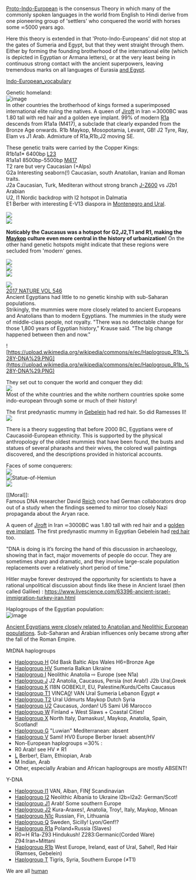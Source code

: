 [Proto-Indo-European](https://en.wikipedia.org/wiki/Proto-Indo-European_language) is the consensus Theory in which many of the commonly spoken languages in the world from English to Hindi derive from one pioneering group of 'settlers' who conquered the world with horses some ⋍5000 years ago.  

Here this theory is extended in that 'Proto-Indo-Europeans' did not stop at the gates of Sumeria and Egypt, but that they went straight through them. Either by forming the founding brotherhood of the international elite (which is depicted in Egyptian or Armana letters), or at the very least being in continuous strong contact with the ancient superpowers, leaving tremendous marks on all languages of Eurasia [and Egypt](Highlights).  

[Indo-European_vocabulary](https://en.wikipedia.org/wiki/Indo-European_vocabulary)  

Genetic homeland:  
![image](https://user-images.githubusercontent.com/516118/34798436-5a1743aa-f65c-11e7-94a8-0f7ecaf3addf.png)  
In other countries the brotherhood of kings formed a superimposed international elite ruling the natives. A queen of [Jiroft](https://en.wikipedia.org/wiki/Jiroft_culture) in Iran ⋍3000BC was 1.80 tall with red hair and a golden eye implant. 99% of modern [R1a](https://www.eupedia.com/europe/Haplogroup_R1a_Y-DNA.shtml) descends from R1a1a (M417), a subclade that clearly expanded from the Bronze Age onwards. R1b Maykop, Mosopotamia, Levant, GB! J2 Tyre, Ray, Elam vs J1 Arab. Admixture of R1a,R1b,J2 moving SE.  

These genetic traits were carried by the Copper Kings:  
R1b1a1* 6400bp [L23](https://www.yfull.com/tree/R-L23/)  
R1a1a1 8500bp-5500bp [M417](https://www.yfull.com/tree/R-M417/)  
T2 rare but very Caucasian (+Alps)  
G2a Interesting seaborn(!) Caucasian, south Anatolian, Iranian and Roman traits.  
J2a Caucasian, Turk, Mediteran without strong branch [J-Z600](https://www.yfull.com/tree/J-Z600/) vs J2b1 Arabian  
U2, I1 Nordic backdrop with I2 hotspot in Dalmatia  
E1 Berber with interesting E-V13 diaspora in [Montenegro and Ural](https://www.eupedia.com/europe/Haplogroup_E1b1b_Y-DNA.shtml).  

![](https://user-images.githubusercontent.com/516118/36258177-0cf816e8-125a-11e8-89e9-83f7241fc67c.png)  
![](https://cache.eupedia.com/images/content/Haplogroup_R1b_World.png)  

**Noticably the Caucasus was a hotspot for G2,J2,T1 and R1, making the [Maykop](Maykop) culture even more central in the history of urbanization!**  On the other hand genetic hotspots might indicate that these regions were secluded from 'modern' genes.  

![](https://cache.eupedia.com/images/content/Haplogroup_G2a.gif)  
![](https://cache.eupedia.com/images/content/Haplogroup_J2.gif)  
![](http://www.haplogruplar.com/wp-content/uploads/2015/07/J2-Y-DNA-Haplogroup-Map-J2-M172-Map-J2-Haplogrubu-Haritasi-v3.png)  

![](https://upload.wikimedia.org/wikipedia/commons/thumb/3/37/Frequency_maps_based_on_HVS-I_data_for_haplogroups_T.png/440px-Frequency_maps_based_on_HVS-I_data_for_haplogroups_T.png)  
[2017 NATURE VOL 546](https://www.nature.com/polopoly_fs/1.22069/menu/main/topColumns/topLeftColumn/pdf/546017a.pdf)  
Ancient Egyptians had little to no genetic kinship with sub-Saharan populations.  
Strikingly, the mummies were more closely related to ancient Europeans and Anatolians than to modern Egyptians. The mummies in the study were of middle-class people, not royalty. "There was no detectable change for those 1,800 years of Egyptian history," Krause said. "The big change happened between then and now."  

![https://upload.wikimedia.org/wikipedia/commons/e/ec/Haplogroup_R1b_%28Y-DNA%29.PNG](https://upload.wikimedia.org/wikipedia/commons/e/ec/Haplogroup_R1b_%28Y-DNA%29.PNG)  

They set out to conquer the world and conquer they did:  
![](https://upload.wikimedia.org/wikipedia/commons/8/80/Indo-European-speaking_world.png)  
Most of the white countries and the white northern countries spoke some indo-european through some or much of their history!  

The first predynastic mummy in [Gebelein](https://en.wikipedia.org/wiki/Gebelein_predynastic_mummies) had red hair. So did Ramesses II!  
![](https://www.beyondsciencetv.com/wp-content/uploads/2017/08/download-44.jpg)  

There is a theory suggesting that before 2000 BC, Egyptians were of Caucasoid-European ethnicity. This is supported by the physical anthropology of the oldest mummies that have been found, the busts and statues of several pharaohs and their wives, the colored wall paintings discovered, and the descriptions provided in historical accounts.  

Faces of some conquerers:  
![](http://www.hs-augsburg.de/⋍harsch/museum/Chronologia/C_a0260/Anchhaf/anchhaf.jpg)  
![Statue-of-Hemiun](https://upload.wikimedia.org/wikipedia/commons/thumb/e/e1/Statue-of-Hemiun.jpg/380px-Statue-of-Hemiun.jpg)  
![](http://newsimg.bbc.co.uk/media/images/42806000/jpg/_42806109_bust_getty_416.jpg)  


[[Moral]]:  
Famous DNA researcher David [Reich](https://www.theatlantic.com/science/archive/2018/03/ancient-dna-history/554798/?single_page=true) once had German collaborators drop out of a study when the findings seemed to mirror too closely Nazi propaganda about the Aryan race.  

A queen of [Jiroft](https://en.wikipedia.org/wiki/Jiroft_culture) in Iran ⋍3000BC was 1.80 tall with red hair and a [golden eye implant](http://www.iranreview.org/content/Documents/Iran_s_Burnt_City.htm). The first predynastic mummy in Egyptian Gebelein had [red hair](https://en.wikipedia.org/wiki/Gebelein_predynastic_mummies) too.  

"DNA is doing is it’s forcing the hand of this discussion in archaeology, showing that in fact, major movements of people do occur. They are sometimes sharp and dramatic, and they involve large-scale population replacements over a relatively short period of time."  

Hitler maybe forever destroyed the opportunity for scientists to have a rational unpolitical discussion about finds like these in Ancient Israel (then called Galilee) : https://www.livescience.com/63396-ancient-israel-immigration-turkey-iran.html  

Haplogroups of the Egyptian population:  
![image](https://user-images.githubusercontent.com/516118/44716239-480ff380-aaa9-11e8-893a-2a926c6719af.png)  

[Ancient Egyptians were closely related to Anatolian and Neolithic European populations](https://www.nature.com/articles/ncomms15694). Sub-Saharan and Arabian influences only became strong after the fall of the Roman Empire.  

MtDNA haplogroups  
* [Haplogroup H](https://www.eupedia.com/europe/Haplogroup_H_mtDNA.shtml) Old Bask Baltic Alps Wales H6=Bronze Age  
* [Haplogroup HV](https://www.eupedia.com/europe/Haplogroup_HV_mtDNA.shtml) Sumeria Balkan Ukraine  
* [Haplogroup I](https://www.eupedia.com/europe/Haplogroup_I_mtDNA.shtml) Neolithic Anatolia ⇨ Europe (see N1a)  
* [Haplogroup J](https://www.eupedia.com/europe/Haplogroup_J_mtDNA.shtml) J2 Anatolia, Caucasus, Persia (not Arab!) J2b Ural,Greek  
* [Haplogroup K](https://www.eupedia.com/europe/Haplogroup_K_mtDNA.shtml) I18N GOBEKLI!, EU, Palestine/Kurds/Celts Caucasus  
* [Haplogroup T1](https://www.eupedia.com/europe/Haplogroup_T_mtDNA.shtml) VINCA[0](https://www.eupedia.com/forum/threads/31362-Neolithic-western-Carpathian-Basin-356-pages?highlight=Vinca+dna)! VAN Ural Sumeria Lebanon Egypt ≠  
* [Haplogroup T2](https://www.eupedia.com/europe/Haplogroup_T_mtDNA.shtml) Ural Udmurts Maykop Dutch Syria  
* [Haplogroup U2](https://www.eupedia.com/europe/Haplogroup_U2_mtDNA.shtml) Caucasus, Jordan!  U5 Sami U6 Marocco  
* [Haplogroup W](https://www.eupedia.com/europe/Haplogroup_W_mtDNA.shtml) Finland + West Slaws + Coastal Cities!  
* [Haplogroup X](https://www.eupedia.com/europe/Haplogroup_X_mtDNA.shtml) North Italy, Damaskus!, Maykop, Anatolia, Spain, Scotland!  
* [Haplogroup G](https://www.eupedia.com/europe/Haplogroup_G2a_Y-DNA.shtml) "Luwian" Mediterranean: absent  
* [Haplogroup V](https://www.eupedia.com/europe/Haplogroup_V_mtDNA.shtml) Sami! HV0 Europe Berber Israel: absent/HV  
* Non-European haplogroups ⋍30% :  
* R0 Arab! see HV ≠ R1  
* [L](https://i.pinimg.com/originals/e8/3e/a5/e83ea568a53b810c0bb606d5b08776d0.png) Berber!, Elam, Ethiopian, Arab  
* M Indian, Arab  
* Other, especially Arabian and African haplogroups are mostly ABSENT!  


Y-DNA  
* [Haplogroup I1](https://www.eupedia.com/europe/Haplogroup_I1_Y-DNA.shtml) VAN, Alban, FINƒ Scandinavian  
* [Haplogroup I2](https://www.eupedia.com/europe/Haplogroup_I2_Y-DNA.shtml) Neolithic Albania to Ukraine I2b=I2a2: German/Scot!  
* [Haplogroup J1](https://www.eupedia.com/europe/Haplogroup_J1_Y-DNA.shtml) Arab! Some southern Europe  
* [Haplogroup J2](https://www.eupedia.com/europe/Haplogroup_J2_Y-DNA.shtml) Kura-Araxes!, Anatolia, Troy!, Italy, Maykop, Minoan  
* [Haplogroup N1c](https://www.eupedia.com/europe/Haplogroup_N1c_Y-DNA.shtml) Russian, Fin, Lithuania  
* [Haplogroup Q](https://www.eupedia.com/europe/Haplogroup_Q_Y-DNA.shtml) Sweden, Sicilly! Lyon/Genf!?  
* [Haplogroup R1a](https://www.eupedia.com/europe/Haplogroup_R1a_Y-DNA.shtml) Poland+Russia (Slaves)  
* R0⋍H R1a-Z93 Hindukush!  Z283:Germanic(Corded Ware) Z94:Iran+Mittani  
* [Haplogroup R1b](https://www.eupedia.com/europe/Haplogroup_R1b_Y-DNA.shtml) West Europe, Ireland, east of Ural, Sahel!, Red Hair (Ramses, Gebelein)  
* [Haplogroup T](https://www.eupedia.com/europe/Haplogroup_T_Y-DNA.shtml) Tigris, Syria, Southern Europe (≠T1)  



We are all [human](Human)  